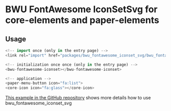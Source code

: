 # BWU FontAwesome IconSetSvg for core-elements and paper-elements 

## Usage

```dart
<!-- import once (only in the entry page) -->
<link rel="import" href="packages/bwu_fontawesome_iconset_svg/bwu_fontawesome_iconset_svg.html">

<!-- initialization once once (only in the entry page) -->
<bwu-fontawesome-iconset></bwu-fontawesome-iconset>

<!-- application -->
<paper-menu-button icon="fa:list">
<core-icon icon="fa:glass"></core-icon>

```

[This example in the GitHub repository](https://github.com/bwu-dart/bwu_fontawesom_iconset_svg/tree/master/example) shows more details how to use bwu_fontawesome_iconset_svg